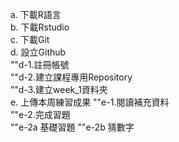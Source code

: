 a. 下載R語言     
b. 下載Rstudio   
c. 下載Git       
d. 設立Github    
""d-1.註冊帳號                
""d-2.建立課程專用Repository  
""d-3.建立week_1資料夾        
e. 上傳本周練習成果	
""e-1.閱讀補充資料	
""e-2.完成習題	
""e-2a 基礎習題
""e-2b 猜數字
